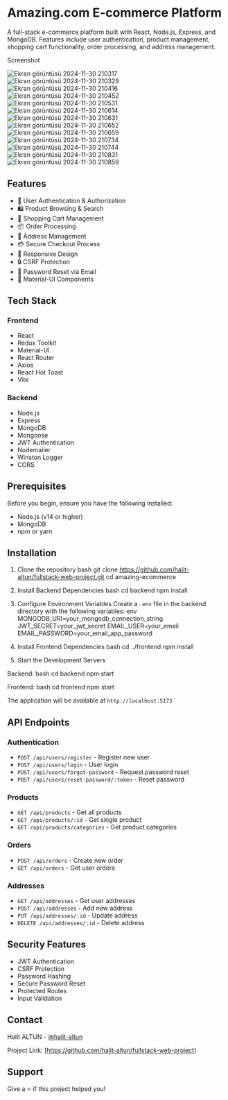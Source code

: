 # Amazing.com E-commerce Platform

A full-stack e-commerce platform built with React, Node.js, Express, and MongoDB. Features include user authentication, product management, shopping cart functionality, order processing, and address management.

Screenshot

![Ekran görüntüsü 2024-11-30 210317](https://github.com/user-attachments/assets/39222e2e-1383-405e-8a8d-d8992097864f)
![Ekran görüntüsü 2024-11-30 210329](https://github.com/user-attachments/assets/15c8f9f2-8811-430e-b81d-18e999382aa5)
![Ekran görüntüsü 2024-11-30 210416](https://github.com/user-attachments/assets/d7a79397-48dd-47ce-a42c-2f84be0f4213)
![Ekran görüntüsü 2024-11-30 210452](https://github.com/user-attachments/assets/406ea71b-2484-459d-81cd-25b8a27a43e7)
![Ekran görüntüsü 2024-11-30 210531](https://github.com/user-attachments/assets/5734abae-2bef-4846-be49-74ad5a940085)
![Ekran görüntüsü 2024-11-30 210614](https://github.com/user-attachments/assets/12afa311-2293-4469-8a0f-b1ee3880c2a5)
![Ekran görüntüsü 2024-11-30 210631](https://github.com/user-attachments/assets/33797842-3721-47b0-9fa8-41e337fda06a)
![Ekran görüntüsü 2024-11-30 210652](https://github.com/user-attachments/assets/073549fb-c96d-4d3d-9166-8e1915755d58)
![Ekran görüntüsü 2024-11-30 210659](https://github.com/user-attachments/assets/e6ddf300-52ec-4c94-9422-4fe9d80a8c9b)
![Ekran görüntüsü 2024-11-30 210734](https://github.com/user-attachments/assets/70062b56-9b87-405d-964a-dd229fd41723)
![Ekran görüntüsü 2024-11-30 210744](https://github.com/user-attachments/assets/efe48a28-4766-4d36-90c0-81cd2fc1bc2f)
![Ekran görüntüsü 2024-11-30 210831](https://github.com/user-attachments/assets/25b48c7a-afe5-4e7b-b4a2-228f9544cd50)
![Ekran görüntüsü 2024-11-30 210859](https://github.com/user-attachments/assets/e78ed6ae-cb0e-4e5a-ac80-f3b5cfdd2c94)




## Features

- 🔐 User Authentication & Authorization
- 🛍️ Product Browsing & Search
- 🛒 Shopping Cart Management
- 📦 Order Processing
- 📍 Address Management
- 💳 Secure Checkout Process
- 📱 Responsive Design
- 🔒 CSRF Protection
- 📧 Password Reset via Email
- 🎨 Material-UI Components

## Tech Stack

### Frontend
- React
- Redux Toolkit
- Material-UI
- React Router
- Axios
- React Hot Toast
- Vite

### Backend
- Node.js
- Express
- MongoDB
- Mongoose
- JWT Authentication
- Nodemailer
- Winston Logger
- CORS

## Prerequisites

Before you begin, ensure you have the following installed:
- Node.js (v14 or higher)
- MongoDB
- npm or yarn

## Installation

1. Clone the repository
bash
git clone https://github.com/halit-altun/fullstack-web-project.git
cd amazing-ecommerce

2. Install Backend Dependencies
bash
cd backend
npm install

3. Configure Environment Variables
Create a `.env` file in the backend directory with the following variables:
env
MONGODB_URI=your_mongodb_connection_string
JWT_SECRET=your_jwt_secret
EMAIL_USER=your_email
EMAIL_PASSWORD=your_email_app_password

4. Install Frontend Dependencies
bash
cd ../frontend
npm install


5. Start the Development Servers

Backend:
bash
cd backend
npm start

Frontend:
bash
cd frontend
npm start

The application will be available at `http://localhost:5173`

## API Endpoints

### Authentication
- `POST /api/users/register` - Register new user
- `POST /api/users/login` - User login
- `POST /api/users/forgot-password` - Request password reset
- `POST /api/users/reset-password/:token` - Reset password

### Products
- `GET /api/products` - Get all products
- `GET /api/products/:id` - Get single product
- `GET /api/products/categories` - Get product categories

### Orders
- `POST /api/orders` - Create new order
- `GET /api/orders` - Get user orders

### Addresses
- `GET /api/addresses` - Get user addresses
- `POST /api/addresses` - Add new address
- `PUT /api/addresses/:id` - Update address
- `DELETE /api/addresses/:id` - Delete address

## Security Features

- JWT Authentication
- CSRF Protection
- Password Hashing
- Secure Password Reset
- Protected Routes
- Input Validation

## Contact

Halit ALTUN - [@halit-altun](https://github.com/halit-altun)

Project Link: [https://github.com/halit-altun/fullstack-web-project)
  
## Support

Give a ⭐️ if this project helped you!
